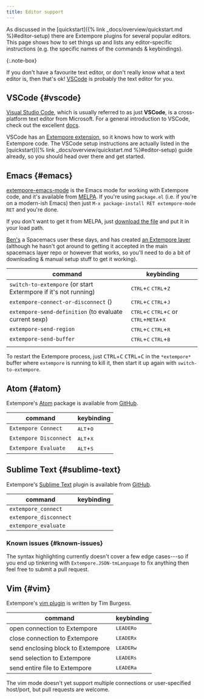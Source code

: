 ```yaml
---
title: Editor support
---
```


As discussed in the [quickstart]({% link _docs/overview/quickstart.md
%}#editor-setup) there are Extempore plugins for several popular editors. This
page shows how to set things up and lists any editor-specific instructions (e.g.
the specific names of the commands & keybindings).

{:.note-box}

If you don't have a favourite text editor, or don't really know what a text
editor is, then that's ok! [VSCode](#vscode) is probably the text editor for
you.

## VSCode {#vscode}

[Visual Studio Code](https://code.visualstudio.com/), which is usually referred
to as just **VSCode**, is a cross-platform text editor from Microsoft. For a
general introduction to VSCode, check out the excellent
[docs](https://code.visualstudio.com/docs).

VSCode has an [Extempore
extension](https://github.com/extemporelang/vscode-extempore), so it knows how
to work with Extempore code. The VSCode setup instructions are actually listed
in the [quickstart]({% link _docs/overview/quickstart.md %}#editor-setup) guide
already, so you should head over there and get started.

## Emacs {#emacs}

[extempore-emacs-mode](https://github.com/extemporelang/extempore-emacs-mode) is
the Emacs mode for working with Extempore code, and it's available from
[MELPA](http://melpa.org/). If you're using `package.el` (i.e. if you're on a
modern-ish Emacs) then just `M-x package-install RET extempore-mode RET` and
you're done.

If you don't want to get it from MELPA, just [download the
file](https://github.com/extemporelang/extempore-emacs-mode/blob/master/extempore-mode.el)
and put it in your load path.

[Ben's](https://benswift.me) a Spacemacs user these days, and has created [an
Extempore
layer](https://github.com/benswift/.dotfiles/blob/master/spacemacs-layers/extempore/packages.el)
(although he hasn't got around to getting it accepted in the main spacemacs
layer repo or however that works, so you'll need to do a bit of downloading &
manual setup stuff to get it working).

| command                                                         | keybinding                                                                                                                                                   |
|-----------------------------------------------------------------|--------------------------------------------------------------------------------------------------------------------------------------------------------------|
| `switch-to-extempore` (or start Extermpore if it's not running) | <kbd class="nopretty">CTRL</kbd>+<kbd>C</kbd> <kbd class="nopretty">CTRL</kbd>+<kbd>Z</kbd>                                                                  |
| `extempore-connect-or-disconnect` ()                            | <kbd class="nopretty">CTRL</kbd>+<kbd>C</kbd> <kbd class="nopretty">CTRL</kbd>+<kbd>J</kbd>                                                                  |
| `extempore-send-definition` (to evaluate current sexp)          | <kbd class="nopretty">CTRL</kbd>+<kbd>C</kbd> <kbd class="nopretty">CTRL</kbd>+<kbd>C</kbd> or <kbd class="nopretty">CTRL</kbd>+<kbd>META</kbd>+<kbd>X</kbd> |
| `extempore-send-region`                                         | <kbd class="nopretty">CTRL</kbd>+<kbd>C</kbd> <kbd class="nopretty">CTRL</kbd>+<kbd>R</kbd>                                                                  |
| `extempore-send-buffer`                                         | <kbd class="nopretty">CTRL</kbd>+<kbd>C</kbd> <kbd class="nopretty">CTRL</kbd>+<kbd>B</kbd>                                                                  |
|                                                                 |                                                                                                                                                              |

To restart the Extempore process, just <kbd
class="nopretty">CTRL</kbd>+<kbd>C</kbd> <kbd
class="nopretty">CTRL</kbd>+<kbd>C</kbd> in the `*extempore*` buffer where
`extempore` is running to kill it, then start it up again with
`switch-to-extempore`.

## Atom {#atom}

Extempore's [Atom](https://atom.io) package is available from
[GitHub](https://github.com/extempore-lang/extempore-atom).

| command                | keybinding                  |
|------------------------|-----------------------------|
| `Extempore Connect`    | <kbd>ALT</kbd>+<kbd>O</kbd> |
| `Extempore Disconnect` | <kbd>ALT</kbd>+<kbd>X</kbd> |
| `Extempore Evaluate`   | <kbd>ALT</kbd>+<kbd>S</kbd> |

## Sublime Text {#sublime-text}

Extempore's [Sublime Text](https://www.sublimetext.com) plugin is available from
[GitHub](https://github.com/benswift/extempore-sublime).

| command                | keybinding |
|------------------------|------------|
| `extempore_connect`    |            |
| `extempore_disconnect` |            |
| `extempore_evaluate`   |            |

### Known issues {#known-issues}

The syntax highlighting currently doesn't cover a few edge cases---so if you end
up tinkering with `Extempore.JSON-tmLanguage` to fix anything then feel free to
submit a pull request.

## Vim {#vim}

Extempore's [vim plugin](https://github.com/timburgess/extempore.vim) is written
by Tim Burgess.

| command                           | keybinding    |
|-----------------------------------|---------------|
| open connection to Extempore      | <kbd>LEADER</kbd><kbd>o</kbd> |
| close connection to Extempore     | <kbd>LEADER</kbd><kbd>x</kbd> |
| send enclosing block to Extempore | <kbd>LEADER</kbd><kbd>w</kbd> |
| send selection to Extempore       | <kbd>LEADER</kbd><kbd>s</kbd> |
| send entire file to Extempore     | <kbd>LEADER</kbd><kbd>a</kbd> |

The vim mode doesn't yet support multiple connections or user-specified
host/port, but pull requests are welcome.
